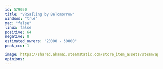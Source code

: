 ```yaml
---
id: 579050
title: "VRSailing by BeTomorrow"
windows: "true"
mac: "false"
linux: false
positive: 64
negative: 8
estimated_owners: "20000 - 50000"
peak_ccu: 1

image: https://shared.akamai.steamstatic.com/store_item_assets/steam/apps/579050/header.jpg?t=1484238736
opinions:
---
```

